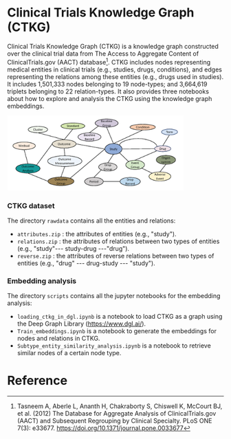 # Clinical Trials Knowledge Graph (CTKG)

Clinical Trials Knowledge Graph (CTKG) is a knowledge graph constructed over the clinical trial data from The Access to Aggregate Content of ClinicalTrials.gov (AACT) database[^1]. CTKG includes nodes representing medical entities in clinical trials (e.g., studies, drugs, conditions), and edges representing the relations among these entities (e.g., drugs used in studies). It includes 1,501,333 nodes belonging to 19 node-types; and 3,664,619 triplets belonging to 22 relation-types. It also provides three notebooks about how to explore and analysis the CTKG using the knowledge graph embeddings.



<img src=".\Schema.png" alt="Schema" style="zoom:40%;" />



### CTKG dataset

The directory <code>rawdata</code> contains all the entities and relations:

* <code>attributes.zip</code> : the attributes of entities (e.g., "study").
* <code>relations.zip</code> : the attributes of relations between two types of entities (e.g., "study"--- study-drug ---"drug").
* <code>reverse.zip</code> : the attributes of reverse relations between two types of entities (e.g., "drug" --- drug-study --- "study").

### Embedding analysis

The directory <code>scripts</code> contains all the jupyter notebooks for the embedding analysis:

* <code>loading_ctkg_in_dgl.ipynb</code> is a notebook to load CTKG as a graph using the Deep Graph Library (https://www.dgl.ai/).
* <code>Train_embeddings.ipynb</code> is a notebook to generate the embeddings for nodes and relations in CTKG.
* <code>Subtype_entity_similarity_analysis.ipynb</code> is a notebook to retrieve similar nodes of a certain node type.

# Reference

[^1]: Tasneem A, Aberle L, Ananth H, Chakraborty S, Chiswell K, McCourt BJ, et al. (2012) The Database for Aggregate Analysis of ClinicalTrials.gov (AACT) and Subsequent Regrouping by Clinical Specialty. PLoS ONE 7(3): e33677. https://doi.org/10.1371/journal.pone.0033677

